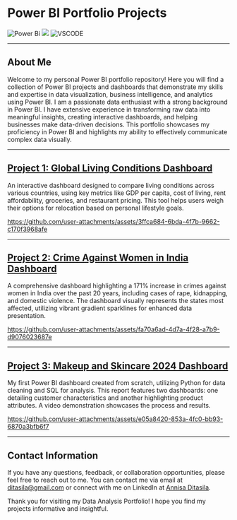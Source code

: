 # Power BI Portfolio Projects
![Power Bi](https://img.shields.io/badge/power_bi-F2C811?style=for-the-badge&logo=powerbi&logoColor=black)
![](https://img.shields.io/badge/MySQL-00000F?style=for-the-badge&logo=mysql&logoColor=white)
![VSCODE](https://img.shields.io/badge/VSCode-0078D4?style=for-the-badge&logo=visual%20studio%20code&logoColor=white)


---
   

## About Me
Welcome to my personal Power BI portfolio repository! Here you will find a collection of Power BI projects and dashboards that demonstrate my skills and expertise in data visualization, business intelligence, and analytics using Power BI. I am a passionate data enthusiast with a strong background in Power BI. I have extensive experience in transforming raw data into meaningful insights, creating interactive dashboards, and helping businesses make data-driven decisions. This portfolio showcases my proficiency in Power BI and highlights my ability to effectively communicate complex data visually.



---

## [Project 1: Global Living Conditions Dashboard](https://www.linkedin.com/feed/update/urn:li:activity:7240040426303275008/)

An interactive dashboard designed to compare living conditions across various countries, using key metrics like GDP per capita, cost of living, rent affordability, groceries, and restaurant pricing. This tool helps users weigh their options for relocation based on personal lifestyle goals.


https://github.com/user-attachments/assets/3ffca684-6bda-4f7b-9662-c170f3968afe


---

## [Project 2: Crime Against Women in India Dashboard](https://www.linkedin.com/feed/update/urn:li:activity:7239631946153123842/)

A comprehensive dashboard highlighting a 171% increase in crimes against women in India over the past 20 years, including cases of rape, kidnapping, and domestic violence. The dashboard visually represents the states most affected, utilizing vibrant gradient sparklines for enhanced data presentation.



https://github.com/user-attachments/assets/fa70a6ad-4d7a-4f28-a7b9-d9076023687e


---

## [Project 3: Makeup and Skincare 2024 Dashboard](https://www.linkedin.com/feed/update/urn:li:activity:7239304491517272065/)

My first Power BI dashboard created from scratch, utilizing Python for data cleaning and SQL for analysis. This report features two dashboards: one detailing customer characteristics and another highlighting product attributes. A video demonstration showcases the process and results.


https://github.com/user-attachments/assets/e05a8420-853a-4fc0-bb93-6870a3bfb6f7



---

## Contact Information

If you have any questions, feedback, or collaboration opportunities, please feel free to reach out to me. You can contact me via email at [ditasila@gmail.com](mailto:ditasila@gmail.com) or connect with me on LinkedIn at [Annisa Ditasila](https://www.linkedin.com/ditasila).

Thank you for visiting my Data Analysis Portfolio! I hope you find my projects informative and insightful.
